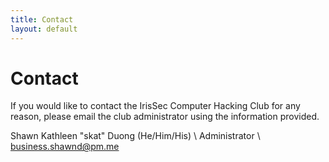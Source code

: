 ```yaml
---
title: Contact
layout: default
---
```


# Contact

If you would like to contact the IrisSec Computer Hacking Club for any reason, please email the club administrator using the information provided.

Shawn Kathleen "skat" Duong (He/Him/His) \\
Administrator \\
[business.shawnd@pm.me](mailto:business.shawnd@pm.me)
